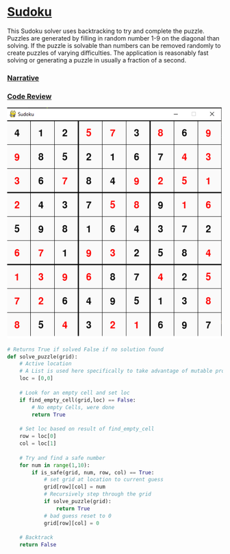 # [Sudoku](https://github.com/petepeg/PySudoku)

This Sudoku solver uses backtracking to try and complete the puzzle. Puzzles are generated by filling in random number 1-9 on the diagonal than solving. If the puzzle is solvable than numbers can be removed randomly to create puzzles of varying difficulties. The application is reasonably fast solving or generating a puzzle in usually a fraction of a second.

### [Narrative](./sudoku_narrative)
### [Code Review](https://youtu.be/HtFitHg4fDM)

![SudoKu](/PySudoku/Sudoku.png)

```python
# Returns True if solved False if no solution found
def solve_puzzle(grid):
    # Active location
    # A List is used here specifically to take advantage of mutable properties of lists in python and their leaky scope
    loc = [0,0]
    
    # Look for an empty cell and set loc
    if find_empty_cell(grid,loc) == False:
        # No empty Cells, were done
        return True
    
    # Set loc based on result of find_empty_cell
    row = loc[0]
    col = loc[1]
    
    # Try and find a safe number
    for num in range(1,10):
        if is_safe(grid, num, row, col) == True:
            # set grid at location to current guess
            grid[row][col] = num
            # Recursively step through the grid
            if solve_puzzle(grid):
                return True
            # bad guess reset to 0
            grid[row][col] = 0
    
    # Backtrack
    return False
```
